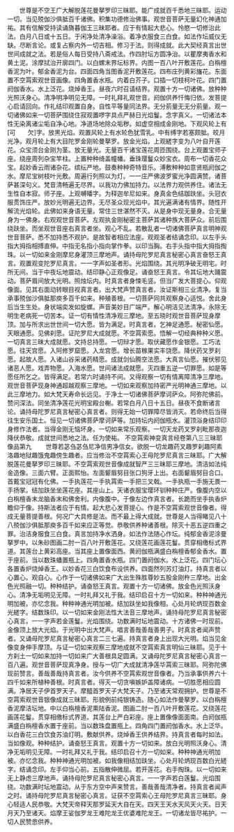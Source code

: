<!-- { "loadSidebar": true } -->
　　世尊是不空王广大解脱莲花曼拏罗印三昧耶。能广成就百千悉地三昧耶。运动一切。当见殑伽沙俱胝百千诸佛。积集功德修治佛事。观世音菩萨无量幻化神通加祐。其有信解受持读诵旖暮伽王三昧耶者。应于有情起大悲心。怜愍一切修治此法。白月八日或十五日。于闲净处清净澡浴。着净衣服食三白食。如法作坛威仪无缺。尽断言论。或复占察内外一切吉相。修习于法。则得成就。此大契经真言出世世间成就之法。若是俗人每日受持八斋戒法。作四肘坛方圆净治。以瞿摩夷香水和黄土泥。涂摩拭治开廓四门。以白螺末界坛标界。内图一百八叶开敷莲花。白栴檀香泥为叶。郁金香泥为台。四面四角当图香泥开敷莲花。四布庄列黄彩旛花。东面置不空罥索观世音画像。四角置香水瓶。内着白芥子。口插一切枝柯叶花。四门置阏伽香水。水上泛花。烧焯香王。昼夜六时召请结界。观置十方一切诸佛。放种种光照沃身心。清净明净明见无障。一时礼拜礼观世音。阏伽供养忏悔归依。发菩提心启请回向。作礼结印观置自身。自性平等量同法界。无分莂量无无分莂量。观一切诸佛如来一切菩萨围绕住寂观置啰字具点严赫日光焰鬘。念字真义。一切诸法本性无染离诸尘垢自净心地。净道场地除众垢秽。如虚空相成金刚地。下观风轮上有[可　　欠]字。放黑光焰。观置风轮上有水轮色犹雪乳。中有缚字若塞颇胝。皎月光净。观月轮上有大目陀罗金刚轮曼拏罗。放金光焰。上观縒字变为八叶自开莲花。众宝须台金刚为茎。放无量光。无量百千诸宝莲花周匝围绕。台上观置宝师子座。绕座周列杂宝竿柱。上置种种绮盖幢幡。垂珠璎鬘众妙宝衣。周布一切香花众宝。起妙香云雨诸杂花。缤纭严地。鼓奏种种奇特音乐。溥敷种种如意贤瓶阏伽之水。摩尼宝树枝叶光敷。周遍行列照以为灯。一一庄严佛波罗蜜光净圆满赞。诸菩萨甚深句义。梵音清畅遍无尽界。以我功力佛加持力。以法界力观供养住。诸法无生性自本寂。师子座。上观嚩皤字。为释迦牟尼如来。身真金色结跏趺坐。头冠衣服贯饰庄严。放妙光明遍无边界。无尽圣众现光焰中。其光遍满诸有情界。随性开解流光焰轮。此佛如来身语无量。常住三世湛然不灭。从是身中现无量身。合无量身为一佛身。右观观世音菩萨。左观执金刚秘密主菩萨其诸种族大菩萨众。前后围绕趺坐。而坐观世音座右真言者坐。观心不乱。若散乱者一切诸佛菩萨真言明神观世音菩萨。悉不加持悉不观护。是故智者相应法座。观观圣者结诵念印。以左手头指大拇指相搏直伸。中指无名指小指向掌作拳。以印当胸。右手头指中指大拇指掏珠。以一切如来金刚摩尼身灌顶三摩地声。诵持母陀罗尼真言秘密心真言奋怒王真言。观置观变陀罗尼真言。一一字声如圣者形。光焰围绕。其光明净破无明宅。时所无间。当于中夜坛地震动。结印静心正观像足。诵奋怒王真言。令其坛地大踊震动。菩萨眉间放大光明。照烛坛内。时真言者身悚毛竖。但当广发大菩提心。仰观像面。见其右面动转眼目视真言者。出大梵声赞真言者。汝证斯相三业清净。复当承事殑伽沙俱胝那庾多百千如来。种殖善根。一切菩萨同共观察身心适悦。舍此身后当生生处。身状端奕发如旋螺。声音美妙目广端严。解心明洁见法清净。永除无明生老病死一切苦本。证一切有情性清净观三摩地。至五晓时观世音菩萨现身摩顶。加与所求出世世间一切大愿。皆为满足。时真言者。乞神足通愿。秘密仙愿。天眼通愿。见佛刹愿。证陀罗尼大成就愿。不空罥索愿。悟解一切经典种种义愿。一切真言三昧大成就愿。文持总持愿。一切辩才愿。取伏藏愿作金银愿。工巧法愿。往天宫愿。入阿修罗窟愿。入龙宫愿。增长苗稼果实丰饶愿。降伏药叉罗刹愿。起故人愿。入诸山谷采诸药精愿。成就剑仙腾空法愿。大真言仙愿。摧伏邪见诸恶人愿。戏弄物愿。入海水愿。世间诸法成就愿。灭四重五逆一切罪愿。如是等愿任所乞之。皆得满足。若常六时诵持不间。又得观察一切有情离障清净三摩地。观世音菩萨现身神通超越观察三摩地。一切如来观察加持密严光明神通三摩地。以此三摩地力。如大梵天寿命长远见。于净土一切诸佛菩萨摩诃萨众。阿弥陀佛前。赞问深法。同坐清净莲花光明宝殿台榭。若常白月八日十五日。昼夜不食断诸言论。诵持母陀罗尼真言秘密心真言者。则得无始一切罪障尽皆消灭。若命终后当得往生安乐国土。恒见一切诸佛菩萨摩诃萨等。加持坛内阏伽瓶水。灌顶浴身结印印身修作法者。当得金刚无恼坏身。一切如来常乐观察。一切天龙药叉罗刹毗那夜迦降伏恭敬。成就世间悉地之法。任为使祐。
不空罥索神变真言经卷第八三三昧耶像品第九
　　世尊若苾刍苾刍尼净信男净信女。欲脱一切龙趣药叉趣罗刹趣阿素洛趣地狱趣饿鬼趣傍生趣者。应当修治不空罥索心王母陀罗尼真言三昧耶。广大解脱莲花曼拏罗印三昧耶。不空罥索观世音像成就智严三三昧耶三摩地。清洁如法纯金造像。三面六臂。正面熙怡。左面颦眉努目张口狗牙上出。右面颦眉努目合口。首戴宝冠冠有化佛。一手执莲花一手执罥索一手把三叉戟。一手执瓶一手施无畏一手扬掌。结加趺坐坐莲花座。其座山上。天诸衣服宝璎环钏种种庄严。像腹内空以白栴檀香末龙脑香末和佛舍利。内像腹中。于像左边作真言者。长跪而坐手执香炉瞻仰于像。持斯法者应于有情。起大悲心发菩提心。作是不空罥索观世音像者。得成无量菩提善根。何况广大具修是法。而不最上得大成就。世尊是人当得睹见八十八殑伽沙俱胝那庾多百千如来应正等觉。恭敬供养种诸善根。除灭十恶五逆四重之罪。治洁身服食三白食。真言加持净水洒身。如法作法随心作坛。纯郁金香泥涂曼拏罗中。以朱砂图画二肘一百八叶开敷莲花。又绕莲花画莲花鬘。贯穿相缴标式界道。其莲台上黄彩高座。当其座上置像面西。黄阏伽瓶满盛白栴檀香郁金香水。置于座前。当以数珠蟠置瓶上。四角置香水瓶。四门置阏伽水。水上泛花。四门坛心各置香炉烧焯香王。以妙香花三白饮食布设供养。四面然列苏灯油灯。持真言者以心置心。观自心。心作于一切诸佛如来广大出生殊胜尊妙五股金刚杵三摩地。出金色光照融一切。种种结护。诵奋怒王真言。观置十方一切诸佛。放金色光照沃身心。清净无垢明见无障。一时礼拜又礼于我。结印启召十方一切如来。种种神通光明加被。亦忆念我。种种神通光明加被。结加趺坐如我像相。心处月轮炳现百数金光縒字。结数珠印。以一切如来金刚法性大法音三摩地声。诵持母陀罗尼真言秘密心真言。一一字声若金莲鬘。光焰围绕。功数满时坛地震动。十方诸佛一时现前。金像顶上放大光焰。于光明中出大梵声。唱言善哉善哉善男子。时真言者闻声赞者。又诵母陀罗尼真言秘密心真言二三七遍。持真言者身上出现大光明。焰当见金像变身伸手摩顶。与证一切如来观察三摩地成就不空罥索真言明仙三昧耶。见于十方刹土一切如来加持一切如来广大善根具足圆满。又诵母陀罗尼真言秘密心真言一百八遍。观世音菩萨现真净身。授与一切广大成就清净莲华罥索三昧耶。阿弥陀佛现前赞言。善哉善哉持真言者。汝今供养不空罥索观世音像者。乃当承事供养六十四千如来所植种善根。时真言者。得灭一切贪嗔嫉妒盖障诸病。一切胜愿相应圆满。净居天子伊首罗天子。摩醯首罗天子大梵天子。乃至诸天常观拥护。世尊是不空罥索观世音银像成就三昧耶。形貌例前纯银铸造。随心如法作曼拏罗。以白栴檀香泥摩洁坛地。中以白栴檀香泥熏陆香泥。图画二肘一百八叶开敷莲花。又绕莲花画莲花鬘。贯穿相缴标式界道。其莲台上严白彩座。座上置像像面面南。白阏伽瓶满盛白栴檀香水置于座前。当以数珠盘置瓶上。四角四门置阏伽香水。水上泛华。以白香花三白饮食苏油灯明。敷献供养。烧焯香王供养结界。持真言者每时如法。当如像观。种种结护。诵奋怒王真言。观置十方一切如来。放白光明照沃身心。清净无垢明见无障。一时礼拜又礼于我。结印启召十方一切如来。种种神通光明加被。亦忆念我。种种神通光明加被。如我像相结加趺坐。心处月轮炳现百数白光縒字。结诵念印。左手仰当心前。五指散伸微屈。若开莲花。右手掏珠。以一切如来无上静虑三摩地声。诵持母陀罗尼真言秘密心真言。一一字声若白莲鬘。光焰围绕。功数满时坛地震动。从于东方空中声来赞言。善哉善哉清净者。持真言者闻声之时。诵持母陀罗尼真言秘密心真言。证获不空罥索心王母陀罗尼真言三昧耶。身心轻适人民恭敬。大梵天帝释天那罗延天大自在天。四天王天水天风天火天。日天月天乃至诸天。焰摩王娑伽罗龙王难陀龙王优婆难陀龙王。一切诸龙皆尽祐护。一切人民赞悆供养。
